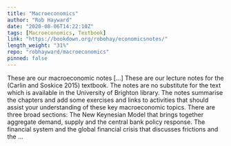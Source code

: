 ```yaml
---
title: "Macroeconomics"
author: "Rob Hayward"
date: "2020-08-06T14:22:10Z"
tags: [Macroeconomics, Textbook]
link: "https://bookdown.org/robohay/economicsnotes/"
length_weight: "31%"
repo: "robhayward/macroeconomics"
pinned: false
---
```


These are our macroeconomic notes [...] These are our lecture notes for the (Carlin and Soskice 2015) textbook. The notes are no substitute for the text which is available in the University of Brighton library. The notes summarise the chapters and add some exercises and links to activities that should assist your understanding of these key macroeconomic topics. There are three broad sections: The New Keynesian Model that brings together aggregate demand, supply and the central bank policy response. The financial system and the global financial crisis that discusses frictions and the ...
